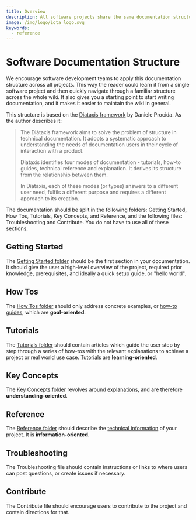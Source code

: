 ```yaml
---
title: Overview
description: All software projects share the same documentation structure on IOTA Wiki.
image: /img/logo/iota_logo.svg
keywords:
  - reference
---
```


# Software Documentation Structure

We encourage software development teams to apply this documentation structure across all projects. This way the reader could learn it from a single software project and then quickly navigate through a familiar structure across the whole wiki. It also gives you a starting point to start writing documentation, and it makes it easier to maintain the wiki in general.

This structure is based on the [Diataxis framework](https://diataxis.fr/) by Daniele Procida. As the author describes it:

> The Diátaxis framework aims to solve the problem of structure in technical documentation. It adopts a systematic approach to understanding the needs of documentation users in their cycle of interaction with a product.
> 
> Diátaxis identifies four modes of documentation - tutorials, how-to guides, technical reference and explanation. It derives its structure from the relationship between them.
> 
> In Diátaxis, each of these modes (or types) answers to a different user need, fulfils a different purpose and requires a different approach to its creation.

The documentation should be split in the following folders: Getting Started, How Tos, Tutorials, Key Concepts, and Reference, and the following files: Troubleshooting and Contribute. You do not have to use all of these sections.

## Getting Started

The [Getting Started folder](getting_started.md) should be the first section in your documentation. It should give the user a high-level overview of the project, required prior knowledge, prerequisites, and ideally a quick setup guide, or "hello world".

## How Tos

The [How Tos folder](how_tos.md) should only address concrete examples, or [how-to guides](https://diataxis.fr/how-to-guides/), which are **goal-oriented**.

## Tutorials

The [Tutorials folder](tutorials.md) should contain articles which guide the user step by step through a series of how-tos with the relevant explanations to achieve a project or real world use case. [Tutorials](https://diataxis.fr/tutorials/) are **learning-oriented**.

## Key Concepts

The [Key Concepts folder](concepts.md) revolves around [explanations](https://diataxis.fr/explanation/), and are therefore **understanding-oriented**.

## Reference

The [Reference folder](reference.md) should describe the [technical information](https://diataxis.fr/reference/) of your project. It is **information-oriented**.

## Troubleshooting

The Troubleshooting file should contain instructions or links to where users can post questions, or create issues if necessary.

## Contribute

The Contribute file should encourage users to contribute to the project and contain directions for that. 
